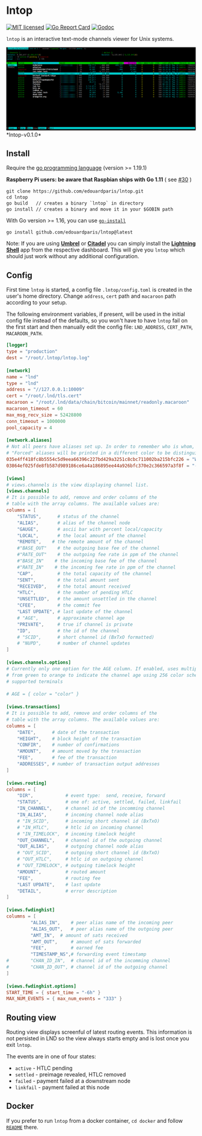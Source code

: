 # lntop

[![MIT licensed](https://img.shields.io/badge/license-MIT-blue.svg)](https://github.com/edouardparis/lntop/blob/master/LICENSE)
[![Go Report Card](https://goreportcard.com/badge/github.com/edouardparis/lntop)](https://goreportcard.com/report/github.com/edouardparis/lntop)
[![Godoc](https://godoc.org/github.com/edouardparis/lntop?status.svg)](https://godoc.org/github.com/edouardparis/lntop)

`lntop` is an interactive text-mode channels viewer for Unix systems.

 <img src="lntop-v0.1.0.png">
 *lntop-v0.1.0*

## Install

Require the [go programming language](https://golang.org/) (version >= 1.19.1)

**Raspberry Pi users: be aware that Raspbian ships with Go 1.11** ( see
[#30](https://github.com/edouardparis/lntop/issues/30) )

```
git clone https://github.com/edouardparis/lntop.git
cd lntop
go build   // creates a binary `lntop` in directory
go install // creates a binary and move it in your $GOBIN path

```

With Go version >= 1.16, you can use [`go-install`](https://golang.org/ref/mod#go-install)

```
go install github.com/edouardparis/lntop@latest
```

Note: If you are using [**Umbrel**](https://getumbrel.com) or [**Citadel**](https://runcitadel.space) you can simply install the [**Lightning Shell**](https://lightningshell.app) app from the respective dashboard. This will give you `lntop` which should just work without any additional configuration.

## Config

First time `lntop` is started, a config file `.lntop/config.toml` is created in the user's home directory. Change `address`, `cert` path and `macaroon` path according to your setup.

The following environment variables, if present, will be used in the initial config file instead of the defaults, so you won't have to have `lntop` fail on the first start and then manually edit the config file: `LND_ADDRESS`, `CERT_PATH`, `MACAROON_PATH`.

```toml
[logger]
type = "production"
dest = "/root/.lntop/lntop.log"

[network]
name = "lnd"
type = "lnd"
address = "//127.0.0.1:10009"
cert = "/root/.lnd/tls.cert"
macaroon = "/root/.lnd/data/chain/bitcoin/mainnet/readonly.macaroon"
macaroon_timeout = 60
max_msg_recv_size = 52428800
conn_timeout = 1000000
pool_capacity = 4

[network.aliases]
# Not all peers have aliases set up. In order to remember who is whom, pubkeys can be annotated.
# "Forced" aliases will be printed in a different color to be distinguished from network advertised aliases.
035e4ff418fc8b5554c5d9eea66396c227bd429a3251c8cbc711002ba215bfc226 = "Wallet of Satoshi"
03864ef025fde8fb587d989186ce6a4a186895ee44a926bfc370e2c366597a3f8f = "-=[ACINQ]=-"

[views]
# views.channels is the view displaying channel list.
[views.channels]
# It is possible to add, remove and order columns of the
# table with the array columns. The available values are:
columns = [
	"STATUS",      # status of the channel
	"ALIAS",       # alias of the channel node
	"GAUGE",       # ascii bar with percent local/capacity
	"LOCAL",       # the local amount of the channel
	"REMOTE",    # the remote amount of the channel
	#"BASE_OUT"    # the outgoing base fee of the channel
	#"RATE_OUT"    # the outgoing fee rate in ppm of the channel
	#"BASE_IN"    # the incoming base fee of the channel
	#"RATE_IN"    # the incoming fee rate in ppm of the channel
	"CAP",         # the total capacity of the channel
	"SENT",        # the total amount sent
	"RECEIVED",    # the total amount received
	"HTLC",        # the number of pending HTLC
	"UNSETTLED",   # the amount unsettled in the channel
	"CFEE",        # the commit fee
	"LAST UPDATE", # last update of the channel
	# "AGE",       # approximate channel age
	"PRIVATE",     # true if channel is private
	"ID",          # the id of the channel
	# "SCID",      # short channel id (BxTxO formatted)
	# "NUPD",      # number of channel updates
]

[views.channels.options]
# Currently only one option for the AGE column. If enabled, uses multiple colors
# from green to orange to indicate the channel age using 256 color scheme in
# supported terminals

# AGE = { color = "color" }

[views.transactions]
# It is possible to add, remove and order columns of the
# table with the array columns. The available values are:
columns = [
	"DATE",      # date of the transaction
	"HEIGHT",    # block height of the transaction
	"CONFIR",    # number of confirmations
	"AMOUNT",    # amount moved by the transaction
	"FEE",       # fee of the transaction
	"ADDRESSES", # number of transaction output addresses
]

[views.routing]
columns = [
	"DIR",            # event type:  send, receive, forward
	"STATUS",         # one of: active, settled, failed, linkfail
	"IN_CHANNEL",     # channel id of the incomming channel
	"IN_ALIAS",       # incoming channel node alias
	# "IN_SCID",      # incoming short channel id (BxTxO)
	# "IN_HTLC",      # htlc id on incoming channel
	# "IN_TIMELOCK",  # incoming timelock height
	"OUT_CHANNEL",    # channel id of the outgoing channel
	"OUT_ALIAS",      # outgoing channel node alias
	# "OUT_SCID",     # outgoing short channel id (BxTxO)
	# "OUT_HTLC",     # htlc id on outgoing channel
	# "OUT_TIMELOCK", # outgoing timelock height
	"AMOUNT",         # routed amount
	"FEE",            # routing fee
	"LAST UPDATE",    # last update
	"DETAIL",         # error description
]

[views.fwdinghist]
columns = [
         "ALIAS_IN",	# peer alias name of the incoming peer
         "ALIAS_OUT",   # peer alias name of the outgoing peer
         "AMT_IN",	# amount of sats received
         "AMT_OUT",     # amount of sats forwarded
         "FEE",      	# earned fee
         "TIMESTAMP_NS",# forwarding event timestamp
#        "CHAN_ID_IN",  # channel id of the incomming channel
#        "CHAN_ID_OUT", # channel id of the outgoing channel
]

[views.fwdinghist.options]
START_TIME = { start_time = "-6h" }
MAX_NUM_EVENTS = { max_num_events = "333" }
```

## Routing view

Routing view displays screenful of latest routing events. This information
is not persisted in LND so the view always starts empty and is lost once
you exit `lntop`.

The events are in one of four states:

* `active` - HTLC pending
* `settled` - preimage revealed, HTLC removed
* `failed` - payment failed at a downstream node
* `linkfail` - payment failed at this node

## Docker

If you prefer to run `lntop` from a docker container, `cd docker` and follow [`README`](docker/README.md) there.

